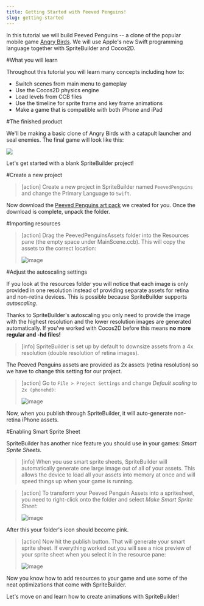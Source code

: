 ```yaml
---
title: Getting Started with Peeved Penguins!
slug: getting-started
---
```


In this tutorial we will build Peeved Penguins -- a clone of the popular mobile game [Angry Birds](https://itunes.apple.com/us/app/angry-birds/id343200656?mt=8). We will use Apple's new Swift programming language together with SpriteBuilder and Cocos2D.

<!-- If you aren't familiar with SpriteBuilder you should read our [SpriteBuilder beginner tutorial](https://www.makeschool.com/tutorials/getting-started-with-spritebuilder-and-swift/installing-spritebuilder) first since this tutorial assumes that you are familiar with basic SpriteBuilder tasks. Make sure you have both SpriteBuilder and Xcode installed! -->

#What you will learn

Throughout this tutorial you will learn many concepts including how to:

- Switch scenes from main menu to gameplay
- Use the Cocos2D physics engine
- Load levels from CCB files
- Use the timeline for sprite frame and key frame animations
- Make a game that is compatible with both iPhone and iPad

#The finished product

We'll be making a basic clone of Angry Birds with a catapult launcher and seal enemies. The final game will look like this:

<!-- TODO: update with gif -->

![](https://s3.amazonaws.com/mgwu-misc/Spritebuilder+Tutorial/SpriteBuilder_iPad_improved.png)

Let's get started with a blank SpriteBuilder project!

#Create a new project

> [action]
> Create a new project in SpriteBuilder named `PeevedPenguins` and change the Primary Language to `Swift`.

Now download the [Peeved Penguins art pack](https://s3.amazonaws.com/mgwu-misc/Spritebuilder+Tutorial/PeevedPenguinsAssets.zip) we created for you. Once the download is complete, unpack the folder.

#Importing resources

> [action]
> Drag the PeevedPenguinsAssets folder into the Resources pane (the empty space under MainScene.ccb). This will copy the assets to the correct location:
>
> ![image](https://s3.amazonaws.com/mgwu-misc/Spritebuilder+Tutorial/Spritebuilder_Import_Resources.png)

#Adjust the autoscaling settings

If you look at the resources folder you will notice that each image is only provided in one resolution instead of providing separate assets for retina and non-retina devices. This is possible because SpriteBuilder supports *autoscaling*.

Thanks to SpriteBuilder's autoscaling you only need to provide the image with the highest resolution and the lower resolution images are generated automatically. If you've worked with Cocos2D before this means **no more regular and -hd files!**

> [info]
> SpriteBuilder is set up by default to downsize assets from a 4x resolution (double resolution of retina images).

The Peeved Penguins assets are provided as 2x assets (retina resolution) so we have to change this setting for our project.

> [action]
> Go to `File > Project Settings` and change *Default scaling* to `2x (phonehd)`:
>
> ![image](https://s3.amazonaws.com/mgwu-misc/Spritebuilder+Tutorial/Spritebuilder_Autosizing.png)

Now, when you publish through SpriteBuilder, it will auto-generate non-retina iPhone assets.

#Enabling Smart Sprite Sheet

SpriteBuilder has another nice feature you should use in your games: *Smart Sprite Sheets*.

> [info]
> When you use smart sprite sheets, SpriteBuilder will automatically generate one large image out of all of your assets. This allows the device to load all your assets into memory at once and will speed things up when your game is running.

<!-- Make School -->

> [action]
> To transform your Peeved Penguin Assets into a spritesheet, you need to right-click onto the folder and select *Make Smart Sprite Sheet*:
>
> ![image](https://s3.amazonaws.com/mgwu-misc/Spritebuilder+Tutorial/Spritebuilder_SmartSpriteSheet1.png)

After this your folder's icon should become pink.

> [action]
> Now hit the publish button. That will generate your smart sprite sheet. If everything worked out you will see a nice preview of your sprite sheet when you select it in the resource pane:
>
> ![image](https://s3.amazonaws.com/mgwu-misc/Spritebuilder+Tutorial/Spritebuilder_SmartSpriteSheet2.png)

Now you know how to add resources to your game and use some of the neat optimizations that come with SpriteBuilder.

Let's move on and learn how to create animations with SpriteBuilder!
